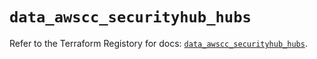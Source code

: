 # `data_awscc_securityhub_hubs`

Refer to the Terraform Registory for docs: [`data_awscc_securityhub_hubs`](https://registry.terraform.io/providers/hashicorp/awscc/0.70.0/docs/data-sources/securityhub_hubs).
